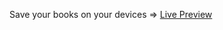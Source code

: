 Save your books on your devices => [Live Preview](https://david-roark.github.io/the_odin-project/js/library/home.html)